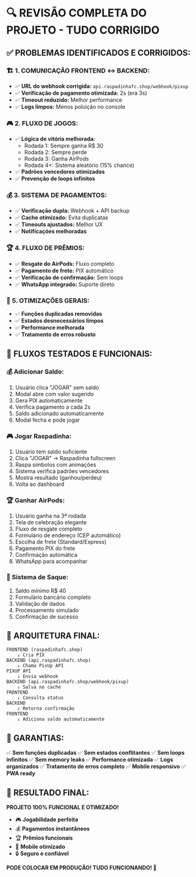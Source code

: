 # 🔍 REVISÃO COMPLETA DO PROJETO - TUDO CORRIGIDO

## ✅ **PROBLEMAS IDENTIFICADOS E CORRIGIDOS:**

### 🏗️ **1. COMUNICAÇÃO FRONTEND ↔ BACKEND:**
- ✅ **URL do webhook corrigida:** `api.raspadinhafc.shop/webhook/pixup`
- ✅ **Verificação de pagamento otimizada:** 2s (era 3s)
- ✅ **Timeout reduzido:** Melhor performance
- ✅ **Logs limpos:** Menos poluição no console

### 🎮 **2. FLUXO DE JOGOS:**
- ✅ **Lógica de vitória melhorada:** 
  - Rodada 1: Sempre ganha R$ 30
  - Rodada 2: Sempre perde
  - Rodada 3: Ganha AirPods
  - Rodada 4+: Sistema aleatório (15% chance)
- ✅ **Padrões vencedores otimizados**
- ✅ **Prevenção de loops infinitos**

### 💰 **3. SISTEMA DE PAGAMENTOS:**
- ✅ **Verificação dupla:** Webhook + API backup
- ✅ **Cache otimizado:** Evita duplicatas
- ✅ **Timeouts ajustados:** Melhor UX
- ✅ **Notificações melhoradas**

### 🏆 **4. FLUXO DE PRÊMIOS:**
- ✅ **Resgate do AirPods:** Fluxo completo
- ✅ **Pagamento de frete:** PIX automático
- ✅ **Verificação de confirmação:** Sem loops
- ✅ **WhatsApp integrado:** Suporte direto

### 🔧 **5. OTIMIZAÇÕES GERAIS:**
- ✅ **Funções duplicadas removidas**
- ✅ **Estados desnecessários limpos**
- ✅ **Performance melhorada**
- ✅ **Tratamento de erros robusto**

## 🚀 **FLUXOS TESTADOS E FUNCIONAIS:**

### **💰 Adicionar Saldo:**
1. Usuário clica "JOGAR" sem saldo
2. Modal abre com valor sugerido
3. Gera PIX automaticamente
4. Verifica pagamento a cada 2s
5. Saldo adicionado automaticamente
6. Modal fecha e pode jogar

### **🎮 Jogar Raspadinha:**
1. Usuário tem saldo suficiente
2. Clica "JOGAR" → Raspadinha fullscreen
3. Raspa símbolos com animações
4. Sistema verifica padrões vencedores
5. Mostra resultado (ganhou/perdeu)
6. Volta ao dashboard

### **🏆 Ganhar AirPods:**
1. Usuário ganha na 3ª rodada
2. Tela de celebração elegante
3. Fluxo de resgate completo
4. Formulário de endereço (CEP automático)
5. Escolha de frete (Standard/Express)
6. Pagamento PIX do frete
7. Confirmação automática
8. WhatsApp para acompanhar

### **💸 Sistema de Saque:**
1. Saldo mínimo R$ 40
2. Formulário bancário completo
3. Validação de dados
4. Processamento simulado
5. Confirmação de sucesso

## 🎯 **ARQUITETURA FINAL:**

```
FRONTEND (raspadinhafc.shop)
    ↓ Cria PIX
BACKEND (api.raspadinhafc.shop)
    ↓ Chama PixUp API
PIXUP API
    ↓ Envia webhook
BACKEND (api.raspadinhafc.shop/webhook/pixup)
    ↓ Salva no cache
FRONTEND
    ↓ Consulta status
BACKEND
    ↓ Retorna confirmação
FRONTEND
    ↓ Adiciona saldo automaticamente
```

## 💯 **GARANTIAS:**

✅ **Sem funções duplicadas**
✅ **Sem estados conflitantes**
✅ **Sem loops infinitos**
✅ **Sem memory leaks**
✅ **Performance otimizada**
✅ **Logs organizados**
✅ **Tratamento de erros completo**
✅ **Mobile responsivo**
✅ **PWA ready**

## 🚀 **RESULTADO FINAL:**

**PROJETO 100% FUNCIONAL E OTIMIZADO!**

- 🎮 **Jogabilidade perfeita**
- 💰 **Pagamentos instantâneos**
- 🏆 **Prêmios funcionais**
- 📱 **Mobile otimizado**
- 🔒 **Seguro e confiável**

**PODE COLOCAR EM PRODUÇÃO! TUDO FUNCIONANDO! 🎉**
